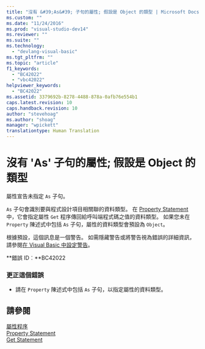 ```yaml
---
title: "沒有 &#39;As&#39; 子句的屬性; 假設是 Object 的類型 | Microsoft Docs"
ms.custom: ""
ms.date: "11/24/2016"
ms.prod: "visual-studio-dev14"
ms.reviewer: ""
ms.suite: ""
ms.technology: 
  - "devlang-visual-basic"
ms.tgt_pltfrm: ""
ms.topic: "article"
f1_keywords: 
  - "BC42022"
  - "vbc42022"
helpviewer_keywords: 
  - "BC42022"
ms.assetid: 3379692b-8278-4488-878a-0afb76e554b1
caps.latest.revision: 10
caps.handback.revision: 10
author: "stevehoag"
ms.author: "shoag"
manager: "wpickett"
translationtype: Human Translation
---
```

# 沒有 &#39;As&#39; 子句的屬性; 假設是 Object 的類型
屬性宣告未指定 `As` 子句。  
  
 `As` 子句會識別要與程式設計項目相關聯的資料類型。 在 [Property Statement](../../visual-basic/language-reference/statements/property-statement.md) 中，它會指定屬性 `Get` 程序傳回給呼叫端程式碼之值的資料類型。 如果您未在 `Property` 陳述式中包括 `As` 子句，屬性的資料類型會預設為 `Object`。  
  
 根據預設，這個訊息是一個警告。 如需隱藏警告或將警告視為錯誤的詳細資訊，請參閱[在 Visual Basic 中設定警告](/visual-studio/ide/configuring-warnings-in-visual-basic)。  
  
 **錯誤 ID︰**BC42022  
  
### 更正這個錯誤  
  
-   請在 `Property` 陳述式中包括 `As` 子句，以指定屬性的資料類型。  
  
## 請參閱  
 [屬性程序](../../visual-basic/programming-guide/language-features/procedures/property-procedures.md)   
 [Property Statement](../../visual-basic/language-reference/statements/property-statement.md)   
 [Get Statement](../../visual-basic/language-reference/statements/get-statement.md)